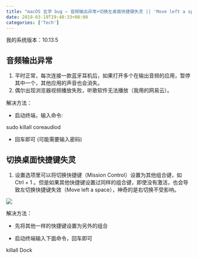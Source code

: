 ```yaml
---
title: "macOS 玄学 bug — 音频输出异常+切换左桌面快捷键失灵 || 'Move left a space' shortcuts not working"
date: 2019-03-19T19:40:33+08:00
categories: ['Tech']
---
```


我的系统版本：10.13.5

音频输出异常
------

1.  平时正常，每次连接一款蓝牙耳机后，如果打开多个在输出音频的应用，暂停其中一个，其他应用的声音也会消失。
2.  偶尔出现浏览器视频播放失败，听歌软件无法播放（我用的网易云）。

解决方法：

*   启动终端，输入命令:

sudo killall coreaudiod

*   回车即可 (可能需要输入密码)

切换桌面快捷键失灵
---------

1.  设置选项里可以将切换快捷键（Mission Control）设置为其他组合键，如 Ctrl + 1 。但是如果其他快捷键设置过同样的组合键，即使没有激活，也会导致左切换快捷键失效（Move left a space），神奇的是右切换不受影响。

![](/img/006tKfTcgy1g0wg1da4stj30yi0u0q5k-1.jpg)

解决方法：

*   先将其他一样的快捷键设置为另外的组合

*   启动终端输入下面命令，回车即可

killall Dock